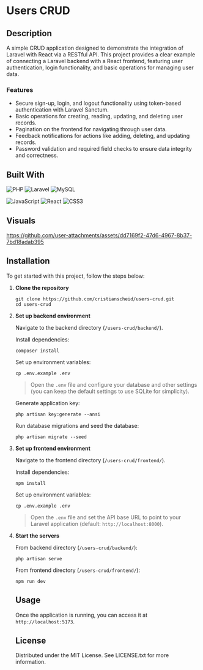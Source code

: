 # Users CRUD

## Description

A simple CRUD application designed to demonstrate the integration of Laravel with React via a RESTful API. This project provides a clear example of connecting a Laravel backend with a React frontend, featuring user authentication, login functionality, and basic operations for managing user data.

### Features

- Secure sign-up, login, and logout functionality using token-based authentication with Laravel Sanctum.
- Basic operations for creating, reading, updating, and deleting user records.
- Pagination on the frontend for navigating through user data.
- Feedback notifications for actions like adding, deleting, and updating records.
- Password validation and required field checks to ensure data integrity and correctness.

## Built With

![PHP](https://img.shields.io/badge/PHP-8.3-gray?logo=php&style=for-the-badge)
![Laravel](https://img.shields.io/badge/Laravel-11.20-gray?logo=laravel&style=for-the-badge)
![MySQL](https://img.shields.io/badge/MySQL-8.0-gray?logo=mysql&style=for-the-badge)

![JavaScript](https://img.shields.io/badge/JavaScript-ES6-gray?logo=javascript&style=for-the-badge)
![React](https://img.shields.io/badge/React-18.3-gray?logo=react&style=for-the-badge)
![CSS3](https://img.shields.io/badge/CSS3-gray?logo=css3&style=for-the-badge)

## Visuals

https://github.com/user-attachments/assets/dd7169f2-47d6-4967-8b37-7bd18adab395

## Installation

To get started with this project, follow the steps below:

1.  **Clone the repository**

    ```
    git clone https://github.com/cristianscheid/users-crud.git
    cd users-crud
    ```

2.  **Set up backend environment**

    Navigate to the backend directory (`/users-crud/backend/`).

    Install dependencies:

    ```
    composer install
    ```

    Set up environment variables:

    ```
    cp .env.example .env
    ```

    > Open the `.env` file and configure your database and other settings (you can keep the default settings to use SQLite for simplicity).

    Generate application key:

    ```
    php artisan key:generate --ansi
    ```

    Run database migrations and seed the database:

    ```
    php artisan migrate --seed
    ```

3.  **Set up frontend environment**

    Navigate to the frontend directory (`/users-crud/frontend/`).

    Install dependencies:

    ```
    npm install
    ```

    Set up environment variables:

    ```
    cp .env.example .env
    ```

    > Open the `.env` file and set the API base URL to point to your Laravel application (default: `http://localhost:8000`).

4.  **Start the servers**

    From backend directory (`/users-crud/backend/`):

    ```
    php artisan serve
    ```

    From frontend directory (`/users-crud/frontend/`):

    ```
    npm run dev
    ```

    ## Usage

    Once the application is running, you can access it at `http://localhost:5173`.

    ## License

    Distributed under the MIT License. See LICENSE.txt for more information.
